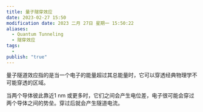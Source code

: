 ```yaml
---
title: 量子隧穿效应
date: 2023-02-27 15:50
modification date: 2023 二月 27日 星期一 15:50:22
aliases:
  - Quantum Tunneling
  - 隧穿效应
tags:
  - 
publish: "true"
---
```


量子隧道效应指的是当一个电子的能量超过其总能量时，它可以穿透经典物理学不可能穿透的区域。

当两个导体彼此靠近1 nm 或更多时，它们之间会产生电位差，电子很可能会穿过两个导体之间的势垒。穿过后就会产生隧道电流。
